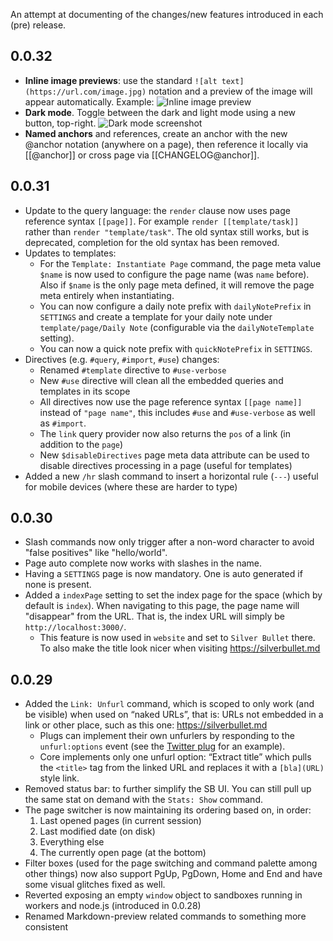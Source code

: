 An attempt at documenting of the changes/new features introduced in each (pre) release.

## 0.0.32
* **Inline image previews**: use the standard `![alt text](https://url.com/image.jpg)` notation and a preview of the image will appear automatically. Example:
  ![Inline image preview](https://user-images.githubusercontent.com/812886/186218876-6d8a4a71-af8b-4e9e-83eb-4ac89607a6b4.png)
* **Dark mode**. Toggle between the dark and light mode using a new button, top-right.
  ![Dark mode screenshot](https://user-images.githubusercontent.com/6335792/187000151-ba06ce55-ad27-494b-bfe9-6b19ef62145b.png)
* **Named anchors** and references, create an anchor with the new @anchor notation (anywhere on a page), then reference it locally via [[@anchor]] or cross page via [[CHANGELOG@anchor]].

## 0.0.31
* Update to the query language: the `render` clause now uses page reference syntax `[[page]]`. For example `render [[template/task]]` rather than `render "template/task"`. The old syntax still works, but is deprecated, completion for the old syntax has been removed.
* Updates to templates:
  * For the `Template: Instantiate Page` command, the page meta value `$name` is now used to configure the page name (was `name` before). Also if `$name` is the only page meta defined, it will remove the page meta entirely when instantiating.
  * You can now configure a daily note prefix with `dailyNotePrefix` in `SETTINGS` and create a template for your daily note under `template/page/Daily Note` (configurable via the `dailyNoteTemplate` setting).
  * You can now a quick note prefix with `quickNotePrefix` in `SETTINGS`.
* Directives (e.g. `#query`, `#import`, `#use`) changes:
  * Renamed `#template` directive to `#use-verbose`
  * New `#use` directive will clean all the embedded queries and templates in its scope
  * All directives now use the page reference syntax `[[page name]]` instead of `"page name"`, this includes `#use` and `#use-verbose` as well as `#import`.
  * The `link` query provider now also returns the `pos` of a link (in addition to the `page`)
  * New `$disableDirectives` page meta data attribute can be used to disable directives processing in a page (useful for templates)
* Added a new `/hr` slash command to insert a horizontal rule (`---`) useful for mobile devices (where these are harder to type)

## 0.0.30
* Slash commands now only trigger after a non-word character to avoid "false positives" like "hello/world".
* Page auto complete now works with slashes in the name.
* Having a `SETTINGS` page is now mandatory. One is auto generated if none is present.
* Added a `indexPage` setting to set the index page for the space (which by default is `index`). When navigating to this page, the page name will "disappear" from the URL. That is, the index URL will simply be `http://localhost:3000/`.
  * This feature is now used in `website` and set to `Silver Bullet` there. To also make the title look nicer when visiting https://silverbullet.md
  

## 0.0.29
* Added the `Link: Unfurl` command, which is scoped to only work (and be visible) when used on “naked URLs”, that is: URLs not embedded in a link or other place, such as this one: https://silverbullet.md
  * Plugs can implement their own unfurlers by responding to the `unfurl:options` event (see the [Twitter plug](https://github.com/silverbulletmd/silverbullet-twitter) for an example).
  * Core implements only one unfurl option: “Extract title” which pulls the `<title>` tag from the linked URL and replaces it with a `[bla](URL)` style link.
* Removed status bar: to further simplify the SB UI. You can still pull up the same stat on demand with the `Stats: Show` command.
* The page switcher is now maintaining its ordering based on, in order:
  1. Last opened pages (in current session)
  2. Last modified date (on disk)
  3. Everything else
  4. The currently open page (at the bottom)
* Filter boxes (used for the page switching and command palette among other things) now also support PgUp, PgDown, Home and End and have some visual glitches fixed as well.
* Reverted exposing an empty `window` object to sandboxes running in workers and node.js (introduced in 0.0.28)
* Renamed Markdown-preview related commands to something more consistent